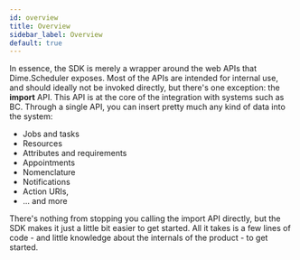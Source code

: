 ```yaml
---
id: overview
title: Overview
sidebar_label: Overview
default: true
---
```


In essence, the SDK is merely a wrapper around the web APIs that Dime.Scheduler exposes. Most of the APIs are intended for internal use, and should ideally not be invoked directly, but there's one exception: the **import** API. This API is at the core of the integration with systems such as BC. Through a single API, you can insert pretty much any kind of data into the system:

- Jobs and tasks
- Resources
- Attributes and requirements
- Appointments
- Nomenclature
- Notifications
- Action URIs,
- ... and more

There's nothing from stopping you calling the import API directly, but the SDK makes it just a little bit easier to get started. All it takes is a few lines of code - and little knowledge about the internals of the product - to get started.